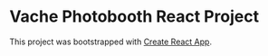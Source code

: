 # Vache Photobooth React Project

This project was bootstrapped with [Create React App](https://github.com/facebook/create-react-app).

